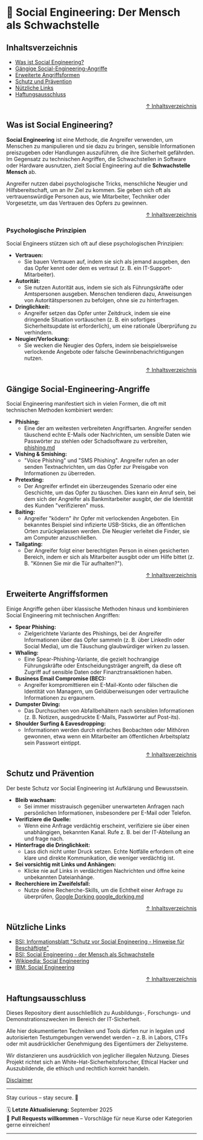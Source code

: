 # 🧠 Social Engineering: Der Mensch als Schwachstelle

## Inhaltsverzeichnis
- [Was ist Social Engineering?](#was-ist-social-engineering)
- [Gängige Social-Engineering-Angriffe](#gängige-social-engineering-angriffe)
- [Erweiterte Angriffsformen](#erweiterte-angriffsformen)
- [Schutz und Prävention](#schutz-und-prävention)
- [Nützliche Links]()
- [Haftungsausschluss](#haftungsausschluss)



<div align=right>

[↑ Inhaltsverzeichnis](#inhaltsverzeichnis)

</div>


## Was ist Social Engineering?

**Social Engineering** ist eine Methode, die Angreifer verwenden, um Menschen zu manipulieren und sie dazu zu bringen, sensible Informationen preiszugeben oder Handlungen auszuführen, die ihre Sicherheit gefährden. Im Gegensatz zu technischen Angriffen, die Schwachstellen in Software oder Hardware ausnutzen, zielt Social Engineering auf die **Schwachstelle Mensch** ab.

Angreifer nutzen dabei psychologische Tricks, menschliche Neugier und Hilfsbereitschaft, um an ihr Ziel zu kommen. Sie geben sich oft als vertrauenswürdige Personen aus, wie Mitarbeiter, Techniker oder Vorgesetzte, um das Vertrauen des Opfers zu gewinnen.



<div align=right>

[↑ Inhaltsverzeichnis](#inhaltsverzeichnis)

</div>


### Psychologische Prinzipien

Social Engineers stützen sich oft auf diese psychologischen Prinzipien:

- **Vertrauen:** 
    - Sie bauen Vertrauen auf, indem sie sich als jemand ausgeben, den das Opfer kennt oder dem es vertraut (z. B. ein IT-Support-Mitarbeiter).
- **Autorität:** 
    - Sie nutzen Autorität aus, indem sie sich als Führungskräfte oder Amtspersonen ausgeben. Menschen tendieren dazu, Anweisungen von Autoritätspersonen zu befolgen, ohne sie zu hinterfragen.
- **Dringlichkeit:** 
    - Angreifer setzen das Opfer unter Zeitdruck, indem sie eine dringende Situation vortäuschen (z. B. ein sofortiges Sicherheitsupdate ist erforderlich), um eine rationale Überprüfung zu verhindern.
- **Neugier/Verlockung:** 
    - Sie wecken die Neugier des Opfers, indem sie beispielsweise verlockende Angebote oder falsche Gewinnbenachrichtigungen nutzen.



<div align=right>

[↑ Inhaltsverzeichnis](#inhaltsverzeichnis)

</div>


## Gängige Social-Engineering-Angriffe

Social Engineering manifestiert sich in vielen Formen, die oft mit technischen Methoden kombiniert werden:

- **Phishing:** 
    - Eine der am weitesten verbreiteten Angriffsarten. Angreifer senden täuschend echte E-Mails oder Nachrichten, um sensible Daten wie Passwörter zu stehlen oder Schadsoftware zu verbreiten, [phishing.md](/07-Social-Engineering/phishing.md)
- **Vishing & Smishing:** 
    - "Voice Phishing" und "SMS Phishing". Angreifer rufen an oder senden Textnachrichten, um das Opfer zur Preisgabe von Informationen zu überreden.
- **Pretexting:** 
    - Der Angreifer erfindet ein überzeugendes Szenario oder eine Geschichte, um das Opfer zu täuschen. Dies kann ein Anruf sein, bei dem sich der Angreifer als Bankmitarbeiter ausgibt, der die Identität des Kunden "verifizieren" muss.
- **Baiting:** 
    - Angreifer "ködern" ihr Opfer mit verlockenden Angeboten. Ein bekanntes Beispiel sind infizierte USB-Sticks, die an öffentlichen Orten zurückgelassen werden. Die Neugier verleitet die Finder, sie am Computer anzuschließen.
- **Tailgating:** 
    - Der Angreifer folgt einer berechtigten Person in einen gesicherten Bereich, indem er sich als Mitarbeiter ausgibt oder um Hilfe bittet (z. B. "Können Sie mir die Tür aufhalten?").

<div align=right>

[↑ Inhaltsverzeichnis](#inhaltsverzeichnis)

</div>

## Erweiterte Angriffsformen

Einige Angriffe gehen über klassische Methoden hinaus und kombinieren Social Engineering mit technischen Angriffen:

- **Spear Phishing:** 
    - Zielgerichtete Variante des Phishings, bei der Angreifer Informationen über das Opfer sammeln (z. B. über LinkedIn oder Social Media), um die Täuschung glaubwürdiger wirken zu lassen.
- **Whaling:** 
    - Eine Spear-Phishing-Variante, die gezielt hochrangige Führungskräfte oder Entscheidungsträger angreift, da diese oft Zugriff auf sensible Daten oder Finanztransaktionen haben.
- **Business Email Compromise (BEC):** 
    - Angreifer kompromittieren ein E-Mail-Konto oder fälschen die Identität von Managern, um Geldüberweisungen oder vertrauliche Informationen zu ergaunern.
- **Dumpster Diving:** 
    - Das Durchsuchen von Abfallbehältern nach sensiblen Informationen (z. B. Notizen, ausgedruckte E-Mails, Passwörter auf Post-its).
- **Shoulder Surfing & Eavesdropping:** 
    - Informationen werden durch einfaches Beobachten oder Mithören gewonnen, etwa wenn ein Mitarbeiter am öffentlichen Arbeitsplatz sein Passwort eintippt.


<div align=right>

[↑ Inhaltsverzeichnis](#inhaltsverzeichnis)

</div>


## Schutz und Prävention

Der beste Schutz vor Social Engineering ist Aufklärung und Bewusstsein.

- **Bleib wachsam:** 
    - Sei immer misstrauisch gegenüber unerwarteten Anfragen nach persönlichen Informationen, insbesondere per E-Mail oder Telefon.
- **Verifiziere die Quelle:** 
    - Wenn eine Anfrage verdächtig erscheint, verifiziere sie über einen unabhängigen, bekannten Kanal. Rufe z. B. bei der IT-Abteilung an und frage nach.
- **Hinterfrage die Dringlichkeit:** 
    - Lass dich nicht unter Druck setzen. Echte Notfälle erfordern oft eine klare und direkte Kommunikation, die weniger verdächtig ist.
- **Sei vorsichtig mit Links und Anhängen:** 
    - Klicke nie auf Links in verdächtigen Nachrichten und öffne keine unbekannten Dateianhänge.
- **Recherchiere im Zweifelsfall:** 
    - Nutze deine Recherche-Skills, um die Echtheit einer Anfrage zu überprüfen, [Google Dorking google_dorking.md](/07-Social-Engineering/google_dorking.md)


<div align=right>

[↑ Inhaltsverzeichnis](#inhaltsverzeichnis)

</div>


## Nützliche Links
- [BSI: Informationsblatt "Schutz vor Social Engineering - Hinweise für Beschäftigte"](https://www.verfassungsschutz.de/SharedDocs/publikationen/DE/wirtschafts-wissenschaftsschutz/2022-08-infoblatt-social-engineering-beschaeftigte.html#:~:text=Social%20Engineering%20ist%20eine%20der,umfassendes%20Wissen%20und%20gesundes%20Misstrauen.)
- [BSI: Social Engineering - der Mensch als Schwachstelle](https://www.bsi.bund.de/DE/Themen/Verbraucherinnen-und-Verbraucher/Cyber-Sicherheitslage/Methoden-der-Cyber-Kriminalitaet/Social-Engineering/social-engineering_node.html)
- [Wikipedia: Social Engineering](https://de.wikipedia.org/wiki/Social_Engineering_(Sicherheit))
- [IBM: Social Engineering](https://www.ibm.com/de-de/think/topics/social-engineering)

<div align=right>

[↑ Inhaltsverzeichnis](#inhaltsverzeichnis)

</div>

## Haftungsausschluss

Dieses Repository dient ausschließlich zu Ausbildungs-, Forschungs- und Demonstrationszwecken im Bereich der IT-Sicherheit.

Alle hier dokumentierten Techniken und Tools dürfen nur in legalen und autorisierten Testumgebungen verwendet werden – z. B. in Labors, CTFs oder mit ausdrücklicher Genehmigung des Eigentümers der Zielsysteme.

Wir distanzieren uns ausdrücklich von jeglicher illegalen Nutzung.
Dieses Projekt richtet sich an White-Hat-Sicherheitsforscher, Ethical Hacker und Auszubildende, die ethisch und rechtlich korrekt handeln.

[Disclaimer](/00-disclaimer/disclaimer.md)

--- 

Stay curious – stay secure. 🔐

🗓️ **Letzte Aktualisierung:** September 2025  
🤝 **Pull Requests willkommen** – Vorschläge für neue Kurse oder Kategorien gerne einreichen!

---
